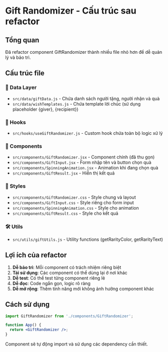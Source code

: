 # Gift Randomizer - Cấu trúc sau refactor

## Tổng quan
Đã refactor component GiftRandomizer thành nhiều file nhỏ hơn để dễ quản lý và bảo trì.

## Cấu trúc file

### 📁 Data Layer
- `src/data/giftData.js` - Chứa danh sách người tặng, người nhận và quà
- `src/data/wishTemplates.js` - Chứa template lời chúc (sử dụng placeholder {giver}, {recipient})

### 🎣 Hooks
- `src/hooks/useGiftRandomizer.js` - Custom hook chứa toàn bộ logic xử lý

### 🧩 Components
- `src/components/GiftRandomizer.jsx` - Component chính (đã thu gọn)
- `src/components/GiftInput.jsx` - Form nhập tên và button chọn quà
- `src/components/SpinningAnimation.jsx` - Animation khi đang chọn quà
- `src/components/GiftResult.jsx` - Hiển thị kết quả

### 🎨 Styles
- `src/components/GiftRandomizer.css` - Style chung và layout
- `src/components/GiftInput.css` - Style riêng cho form input
- `src/components/SpinningAnimation.css` - Style cho animation
- `src/components/GiftResult.css` - Style cho kết quả

### 🛠️ Utils
- `src/utils/giftUtils.js` - Utility functions (getRarityColor, getRarityText)

## Lợi ích của refactor

1. **Dễ bảo trì**: Mỗi component có trách nhiệm riêng biệt
2. **Tái sử dụng**: Các component có thể dùng lại ở nơi khác
3. **Dễ test**: Có thể test từng component riêng lẻ
4. **Dễ đọc**: Code ngắn gọn, logic rõ ràng
5. **Dễ mở rộng**: Thêm tính năng mới không ảnh hưởng component khác

## Cách sử dụng

```jsx
import GiftRandomizer from './components/GiftRandomizer';

function App() {
  return <GiftRandomizer />;
}
```

Component sẽ tự động import và sử dụng các dependency cần thiết.